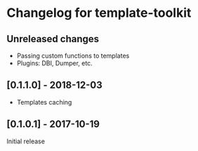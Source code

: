 # Changelog for template-toolkit

## Unreleased changes
* Passing custom functions to templates
* Plugins: DBI, Dumper, etc.

## [0.1.1.0] - 2018-12-03
* Templates caching

## [0.1.0.1] - 2017-10-19
Initial release
